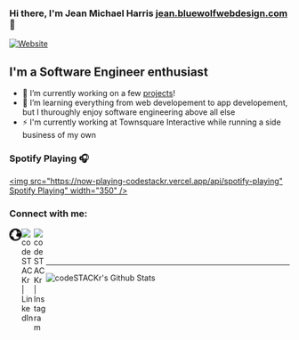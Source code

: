 ### Hi there, I'm Jean Michael Harris [jean.bluewolfwebdesign.com][website] 👋

[![Website](https://img.shields.io/website?label=jean.bluewolfwebdesign.com&style=for-the-badge&url=https%3A%2F%2Fjean.bluewolfwebdesign.com)](https://jean.bluewolfwebdesign.com)

## I'm a Software Engineer enthusiast

- 🔭 I’m currently working on a few [projects][website]!
- 🌱 I’m learning everything from web developement to app developement, but I thuroughly enjoy software engineering above all else
- ⚡ I'm currently working at Townsquare Interactive while running a side business of my own

### Spotify Playing 🎧
[<img src="https://now-playing-codestackr.vercel.app/api/spotify-playing" Spotify Playing" width="350" />](https://open.spotify.com/user/swyqyimdc12jajde4vpwd2x1b)

### Connect with me:

[<img align="left" alt="codeSTACKr.com" width="22px" src="https://raw.githubusercontent.com/iconic/open-iconic/master/svg/globe.svg" />][website]
[<img align="left" alt="codeSTACKr | LinkedIn" width="22px" src="https://cdn.jsdelivr.net/npm/simple-icons@v3/icons/linkedin.svg" />][linkedin]
[<img align="left" alt="codeSTACKr | Instagram" width="22px" src="https://cdn.jsdelivr.net/npm/simple-icons@v3/icons/instagram.svg" />][instagram]

<br />

<br />
<br />

---

  <img align="left" alt="codeSTACKr's Github Stats" src="https://github-readme-stats.codestackr.vercel.app/api?username=SoftwareEngineerJeanHarris&show_icons=true&hide_border=true" />


[website]: https://jean.bluewolfwebdesign.com
[instagram]: https://www.linkedin.com/in/jean-michael-harris
[linkedin]: https://linkedin.com/in/codeSTACKr
